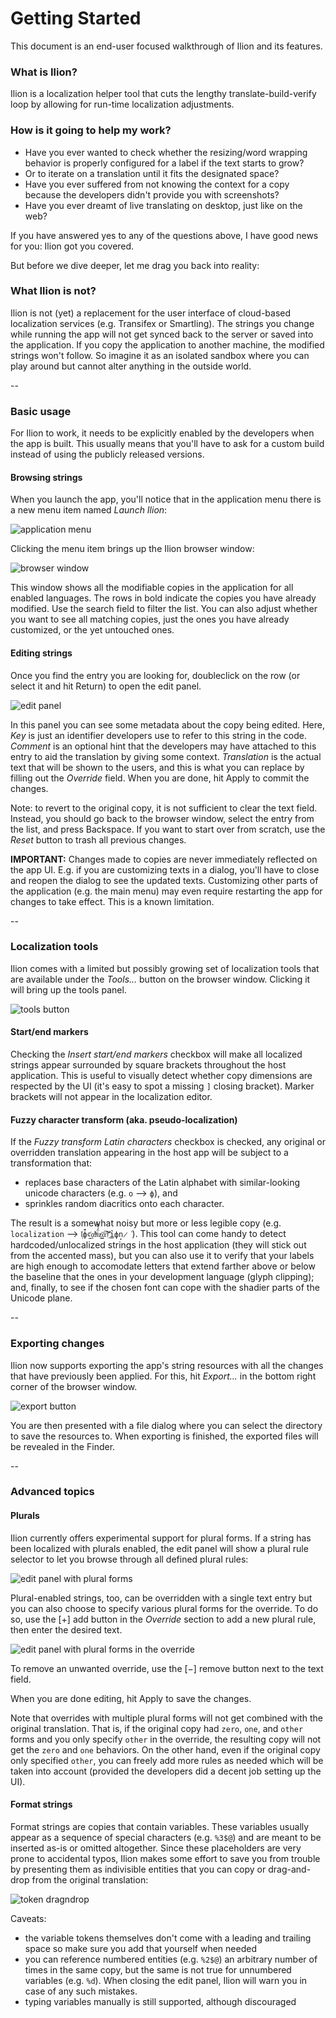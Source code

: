 # Getting Started

This document is an end-user focused walkthrough of Ilion and its features.

### What is Ilion?

Ilion is a localization helper tool that cuts the lengthy translate-build-verify loop by allowing for run-time localization adjustments. 

### How is it going to help my work?

- Have you ever wanted to check whether the resizing/word wrapping behavior is properly configured for a label if the text starts to grow? 
- Or to iterate on a translation until it fits the designated space? 
- Have you ever suffered from not knowing the context for a copy because the developers didn't provide you with screenshots? 
- Have you ever dreamt of live translating on desktop, just like on the web?

If you have answered yes to any of the questions above, I have good news for you: Ilion got you covered.

But before we dive deeper, let me drag you back into reality:

### What Ilion is not?

Ilion is not (yet) a replacement for the user interface of cloud-based localization services (e.g. Transifex or Smartling). The strings you change while running the app will not get synced back to the server or saved into the application. If you copy the application to another machine, the modified strings won't follow. So imagine it as an isolated sandbox where you can play around but cannot alter anything in the outside world.

--

### Basic usage

For Ilion to work, it needs to be explicitly enabled by the developers when the app is built. This usually means that you'll have to ask for a custom build instead of using the publicly released versions.

#### Browsing strings

When you launch the app, you'll notice that in the application menu there is a new menu item named _Launch Ilion_:

![application menu](app_menu.png)

Clicking the menu item brings up the Ilion browser window:

![browser window](browser.png)

This window shows all the modifiable copies in the application for all enabled languages. The rows in bold indicate the copies you have already modified. Use the search field to filter the list. You can also adjust whether you want to see all matching copies, just the ones you have already customized, or the yet untouched ones.

#### Editing strings

Once you find the entry you are looking for, doubleclick on the row (or select it and hit Return) to open the edit panel.

![edit panel](edit_panel_simple.png)

In this panel you can see some metadata about the copy being edited. Here, _Key_ is just an identifier developers use to refer to this string in the code. _Comment_ is an optional hint that the developers may have attached to this entry to aid the translation by giving some context. _Translation_ is the actual text that will be shown to the users, and this is what you can replace by filling out the _Override_ field. When you are done, hit Apply to commit the changes.

Note: to revert to the original copy, it is not sufficient to clear the text field. Instead, you should go back to the browser window, select the entry from the list, and press Backspace. If you want to start over from scratch, use the _Reset_ button to trash all previous changes.

**IMPORTANT:** Changes made to copies are never immediately reflected on the app UI. E.g. if you are customizing texts in a dialog, you'll have to close and reopen the dialog to see the updated texts. Customizing other parts of the application (e.g. the main menu) may even require restarting the app for changes to take effect. This is a known limitation.

--

### Localization tools

Ilion comes with a limited but possibly growing set of localization tools that are available under the _Tools..._ button on the browser window. Clicking it will bring up the tools panel.

![tools button](tools_button.png)

#### Start/end markers

Checking the _Insert start/end markers_ checkbox will make all localized strings appear surrounded by square brackets throughout the host application. This is useful to visually detect whether copy dimensions are respected by the UI (it's easy to spot a missing `]` closing bracket). Marker brackets will not appear in the localization editor.

#### Fuzzy character transform (aka. pseudo-localization)

If the _Fuzzy transform Latin characters_ checkbox is checked, any original or overridden translation appearing in the host app will be subject to a transformation that:

- replaces base characters of the Latin alphabet with similar-looking unicode characters (e.g. `o` --> `ф`), and
- sprinkles random diacritics onto each character.

The result is a somewhat noisy but more or less legible copy (e.g. `localization` --> `Ɩ͕̍ф̠̈̓¢̬͑ᾳͥ̒lͤℹ̑́̌͌ƶ̳͐ᾱ̅͠†̤̒̋͜ỉ̱ф̘n̷͘`). This tool can come handy to detect hardcoded/unlocalized strings in the host application (they will stick out from the accented mass), but you can also use it to verify that your labels are high enough to accomodate letters that extend farther above or below the baseline that the ones in your development language (glyph clipping); and, finally, to see if the chosen font can cope with the shadier parts of the Unicode plane.

--

### Exporting changes

Ilion now supports exporting the app's string resources with all the changes that have previously been applied. For this, hit _Export..._ in the bottom right corner of the browser window.

![export button](export_button.png)

You are then presented with a file dialog where you can select the directory to save the resources to. When exporting is finished, the exported files will be revealed in the Finder.

--

### Advanced topics

#### Plurals

Ilion currently offers experimental support for plural forms. If a string has been localized with plurals enabled, the edit panel will show a plural rule selector to let you browse through all defined plural rules:

![edit panel with plural forms](edit_panel_plurals_source.png)

Plural-enabled strings, too, can be overridden with a single text entry but you can also choose to specify various plural forms for the override. To do so, use the [+] add button in the _Override_ section to add a new plural rule, then enter the desired text. 

![edit panel with plural forms in the override](edit_panel_plurals_override.png)

To remove an unwanted override, use the [&minus;] remove button next to the text field.

When you are done editing, hit Apply to save the changes. 

Note that overrides with multiple plural forms will not get combined with the original translation. That is, if the original copy had `zero`, `one`, and `other` forms and you only specify `other` in the override, the resulting copy will not get the `zero` and `one` behaviors. On the other hand, even if the original copy only specified `other`, you can freely add more rules as needed which will be taken into account (provided the developers did a decent job setting up the UI).

#### Format strings

Format strings are copies that contain variables. These variables usually appear as a sequence of special characters (e.g. `%3$@`) and are meant to be inserted as-is or omitted altogether. Since these placeholders are very prone to accidental typos, Ilion makes some effort to save you from trouble by presenting them as indivisible entities that you can copy or drag-and-drop from the original translation:

![token dragndrop](token_dnd.png)

Caveats:

- the variable tokens themselves don't come with a leading and trailing space so make sure you add that yourself when needed
- you can reference numbered entities (e.g. `%2$@`) an arbitrary number of times in the same copy, but the same is not true for unnumbered variables (e.g. `%d`). When closing the edit panel, Ilion will warn you in case of any such mistakes.
- typing variables manually is still supported, although discouraged

